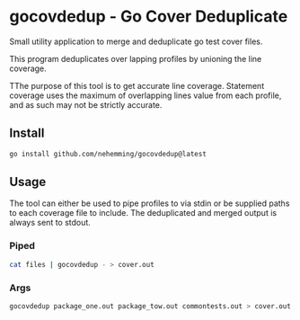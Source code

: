 # gocovdedup - Go Cover Deduplicate

Small utility application to merge and deduplicate go test cover files.

This program deduplicates over lapping profiles by unioning the line coverage.

TThe purpose of this tool is to get accurate line coverage.  Statement coverage uses the maximum of  overlapping lines value from each profile, and as such may not be strictly accurate.

## Install

```sh
go install github.com/nehemming/gocovdedup@latest
```

## Usage

The tool can either be used to pipe profiles to via stdin or be supplied paths to each coverage file to include.  The deduplicated and merged output is always sent to stdout.

### Piped

```sh
cat files | gocovdedup - > cover.out
```

### Args

```sh
gocovdedup package_one.out package_tow.out commontests.out > cover.out
```

